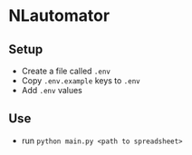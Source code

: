# NLautomator

## Setup

- Create a file called `.env`
- Copy `.env.example` keys to `.env`
- Add `.env` values

## Use

- run `python main.py <path to spreadsheet>`
